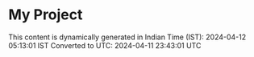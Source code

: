 # My Project

This content is dynamically generated in Indian Time (IST): 2024-04-12 05:13:01 IST
Converted to UTC: 2024-04-11 23:43:01 UTC
